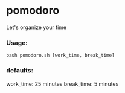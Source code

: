 # pomodoro
Let's organize your time

### Usage:

`bash pomodoro.sh [work_time, break_time]`

### defaults:

work_time: 25 minutes
break_time: 5 minutes
